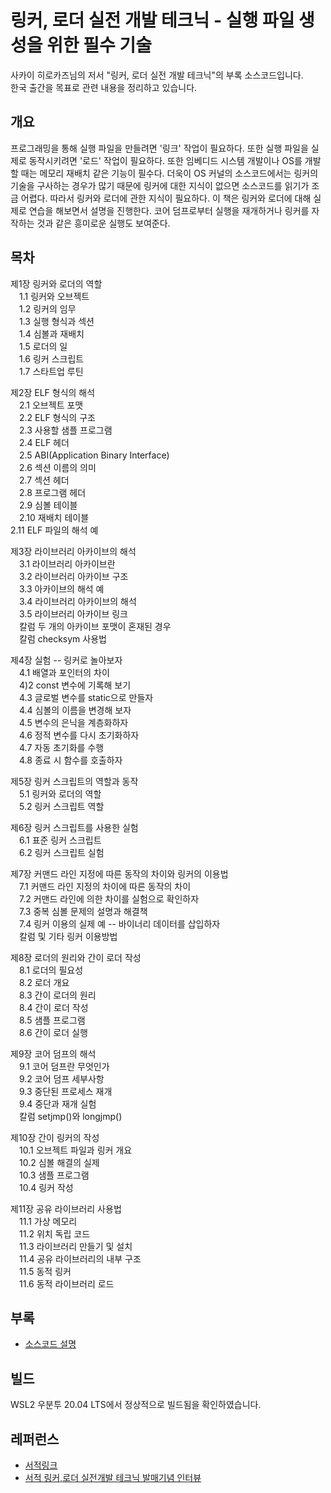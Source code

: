 # 링커, 로더 실전 개발 테크닉 - 실행 파일 생성을 위한 필수 기술
사카이 히로카즈님의 저서 "링커, 로더 실전 개발 테크닉"의 부록 소스코드입니다.  
한국 출간을 목표로 관련 내용을 정리하고 있습니다.

## 개요
프로그래밍을 통해 실행 파일을 만들려면 '링크' 작업이 필요하다. 또한 실행 파일을 실제로 동작시키려면 '로드' 작업이 필요하다. 또한 임베디드 시스템 개발이나 OS를 개발할 때는 메모리 재배치 같은 기능이 필수다. 더욱이 OS 커널의 소스코드에서는 링커의 기술을 구사하는 경우가 많기 때문에 링커에 대한 지식이 없으면 소스코드를 읽기가 조금 어렵다. 따라서 링커와 로더에 관한 지식이 필요하다.
이 책은 링커와 로더에 대해 실제로 연습을 해보면서 설명을 진행한다. 코어 덤프로부터 실행을 재개하거나 링커를 자작하는 것과 같은 흥미로운 실행도 보여준다.

## 목차
제1장 링커와 로더의 역할  
　1.1 링커와 오브젝트  
　1.2 링커의 임무  
　1.3 실행 형식과 섹션  
　1.4 심볼과 재배치  
　1.5 로더의 일  
　1.6 링커 스크립트  
　1.7 스타트업 루틴  

제2장 ELF 형식의 해석  
　2.1 오브젝트 포맷  
　2.2 ELF 형식의 구조  
　2.3 사용할 샘플 프로그램  
　2.4 ELF 헤더  
　2.5 ABI(Application Binary Interface)  
　2.6 섹션 이름의 의미  
　2.7 섹션 헤더  
　2.8 프로그램 헤더  
　2.9 심볼 테이블  
　2.10 재배치 테이블    
   2.11 ELF 파일의 해석 예  

제3장 라이브러리 아카이브의 해석  
　3.1 라이브러리 아카이브란  
　3.2 라이브러리 아카이브 구조  
　3.3 아카이브의 해석 예  
　3.4 라이브러리 아카이브의 해석  
　3.5 라이브러리 아카이브 링크  
　칼럼 두 개의 아카이브 포맷이 혼재된 경우  
　칼럼 checksym 사용법  
 
 제4장 실험 -- 링커로 놀아보자  
　4.1 배열과 포인터의 차이  
　4)2 const 변수에 기록해 보기  
　4.3 글로벌 변수를 static으로 만들자  
　4.4 심볼의 이름을 변경해 보자  
　4.5 변수의 은닉을 계층화하자  
　4.6 정적 변수를 다시 초기화하자  
　4.7 자동 초기화를 수행  
　4.8 종료 시 함수를 호출하자  

제5장 링커 스크립트의 역할과 동작  
　5.1 링커와 로더의 역할  
　5.2 링커  스크립트 역할  

제6장 링커 스크립트를 사용한 실험  
　6.1 표준 링커 스크립트  
　6.2 링커  스크립트 실험  

제7장 커맨드 라인 지정에 따른 동작의 차이와 링커의 이용법  
　7.1 커맨드 라인 지정의 차이에 따른 동작의 차이  
　7.2 커맨드 라인에 의한 차이를 실험으로 확인하자  
　7.3 중복 심볼 문제의 설명과 해결책  
　7.4 링커 이용의 실제 예 -- 바이너리 데이터를 삽입하자  
　칼럼 및 기타 링커 이용방법  

제8장 로더의 원리와 간이 로더 작성  
　8.1 로더의 필요성  
　8.2 로더 개요  
　8.3 간이 로더의 원리  
　8.4 간이  로더 작성  
　8.5 샘플 프로그램  
　8.6 간이 로더 실행  

제9장 코어 덤프의 해석  
　9.1 코어 덤프란 무엇인가  
　9.2 코어 덤프 세부사항  
　9.3 중단된 프로세스 재개  
　9.4 중단과 재개 실험  
　칼럼 setjmp()와 longjmp()  

제10장 간이 링커의 작성  
　10.1 오브젝트 파일과 링커 개요  
　10.2 심볼 해결의 실제  
　10.3 샘플 프로그램  
　10.4 링커 작성  

제11장 공유 라이브러리 사용법  
　11.1 가상 메모리  
　11.2 위치 독립 코드  
　11.3 라이브러리 만들기 및 설치  
　11.4 공유 라이브러리의 내부 구조  
　11.5 동적 링커  
　11.6 동적 라이브러리 로드  

## 부록
* [소스코드 설명](docs.md)
 
## 빌드
WSL2 우분투 20.04 LTS에서 정상적으로 빌드됨을 확인하였습니다.

## 레퍼런스
* [서적링크](http://kozos.jp/books/linker_book.html)  
* [서적 링커,로더 실전개발 테크닉 발매기념 인터뷰](http://www.kumikomi.net/archives/2010/08/post_28.php)




